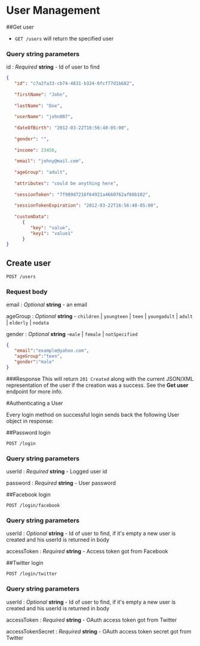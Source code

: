 User Management
============================
##Get user

* ```GET /users``` will return the specified user

### Query string parameters

id
: _Required_ **string** - Id of user to find

```json
{
   "id": "c7a2fa33-cb74-4831-b324-6fcf77d1b682",
   
   "firstName": "John",
   
   "lastName": "Doe",
   
   "userName": "john007",
   
   "dateOfBirth": "2012-03-22T16:56:48-05:00",
   
   "gender": "",
   
   "income": 23456,
   
   "email": "johny@mail.com",
   
   "ageGroup": "adult",
   
   "attributes": "could be anything here",
   
   "sessionToken": "7f989d7216f64921a4660762af60b102",
   
   "sessionTokenExpiration": "2012-03-22T16:56:48-05:00",
   
   "customData": 
      {
         "key": "value",
         "key1": "value1"
      }
}
```

## Create user
```
POST /users
```

### Request body
email
: _Optional_ **string** - an email

ageGroup
: _Optional_ **string** - `children` | `youngteen` | `teen` | `youngadult` | `adult` | `elderly` | `nodata`

gender
: _Optional_ **string** -`male` | `female` | `notSpecified`

```json
{
   "email":"example@yahoo.com",
   "ageGroup":"teen",
   "gender":"male"
}
```
###Response
This will return `201 Created` along with the current JSON/XML representation of the user if the creation was a success. See the **Get user** endpoint for more info.

#Authenticating a User 

Every login method on successful login  sends back the following User object in response:


##Password login
```
POST /login
```
### Query string parameters
userId
: _Required_ **string** - Logged user id

password
: _Required_ **string** - User password

##Facebook login
```
POST /login/facebook
```

### Query string parameters
userId
: _Optional_ **string** - Id of user to find, if it's empty a new user is created and his userId is returned in body

accessToken
: _Required_ **string** - Access token got from Facebook

##Twitter login
```
POST /login/twitter
```
### Query string parameters
userId
: _Optional_ **string** - Id of user to find, if it's empty a new user is created and his userId is returned in body

accessToken
: _Required_ **string** - OAuth access token got from Twitter

accessTokenSecret
: _Required_ **string** - OAuth access token secret got from Twitter
